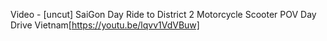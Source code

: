 Video - [uncut] SaiGon Day Ride to District 2 Motorcycle Scooter POV Day Drive Vietnam[https://youtu.be/lqvv1VdVBuw]